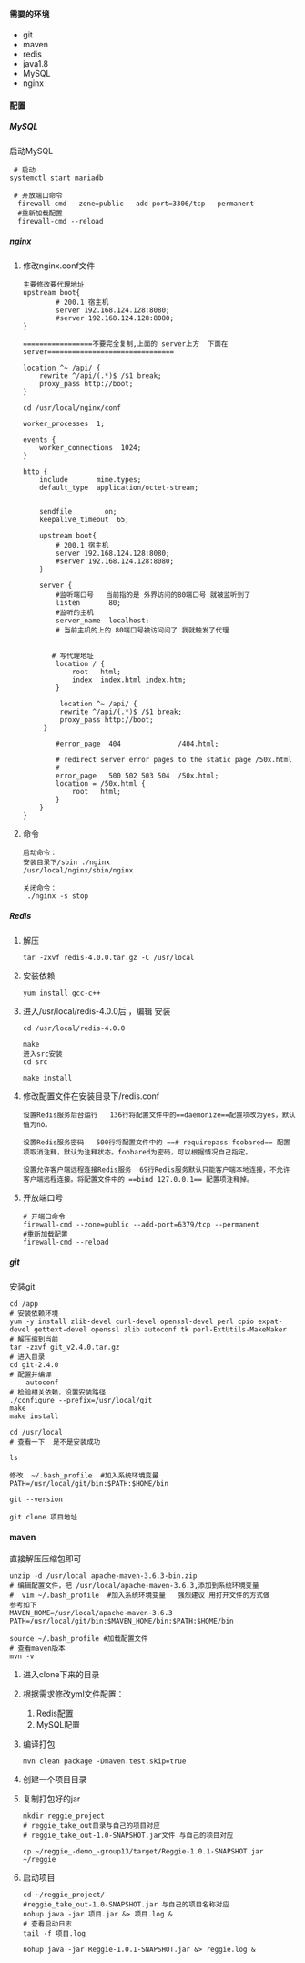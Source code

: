 #### 需要的环境

- git
- maven
- redis
- java1.8
- MySQL
- nginx

#### 配置

##### MySQL

启动MySQL

```shell
 # 启动
systemctl start mariadb

 # 开放端口命令
  firewall-cmd --zone=public --add-port=3306/tcp --permanent
  #重新加载配置
  firewall-cmd --reload
```



##### nginx

1. 修改nginx.conf文件

   ```
   主要修改要代理地址
   upstream boot{
           # 200.1 宿主机
           server 192.168.124.128:8080;
           #server 192.168.124.128:8080;
   }
   
   =================不要完全复制,上面的 server上方  下面在server===============================
   
   location ^~ /api/ {
       rewrite ^/api/(.*)$ /$1 break;
       proxy_pass http://boot;
   }
   ```

   

   ```
   cd /usr/local/nginx/conf
   
   worker_processes  1;
   
   events {
       worker_connections  1024;
   }
   
   http {
       include       mime.types;
       default_type  application/octet-stream;
   
   
       sendfile        on;
       keepalive_timeout  65;
   
       upstream boot{
           # 200.1 宿主机
           server 192.168.124.128:8080;
           #server 192.168.124.128:8080;
       }
   
       server {
           #监听端口号   当前指的是 外界访问的80端口号 就被监听到了
           listen       80;
           #监听的主机 
           server_name  localhost;
           # 当前主机的上的 80端口号被访问问了 我就触发了代理 
   
       
          # 写代理地址 
           location / {
               root   html;
               index  index.html index.htm;
           }
   
            location ^~ /api/ {
   		    rewrite ^/api/(.*)$ /$1 break;
   		    proxy_pass http://boot;
   		}
   
           #error_page  404              /404.html;
   
           # redirect server error pages to the static page /50x.html
           #
           error_page   500 502 503 504  /50x.html;
           location = /50x.html {
               root   html;
           }
       }
   }
   
   ```

2. 命令

   ```
   启动命令：
   安装目录下/sbin ./nginx 
   /usr/local/nginx/sbin/nginx
   
   关闭命令：
    ./nginx -s stop
   ```

##### Redis

1. 解压

   ```
   tar -zxvf redis-4.0.0.tar.gz -C /usr/local
   ```

2. 安装依赖

   ```
   yum install gcc-c++
   ```

3. 进入/usr/local/redis-4.0.0后 ，编辑 安装

   ```
   cd /usr/local/redis-4.0.0
   
   make
   进入src安装
   cd src
   
   make install
   ```

4. 修改配置文件在安装目录下/redis.conf

   ```
   设置Redis服务后台运行   136行将配置文件中的==daemonize==配置项改为yes，默认值为no。
   
   设置Redis服务密码   500行将配置文件中的 ==# requirepass foobared== 配置项取消注释，默认为注释状态。foobared为密码，可以根据情况自己指定。
   
   设置允许客户端远程连接Redis服务  69行Redis服务默认只能客户端本地连接，不允许客户端远程连接。将配置文件中的 ==bind 127.0.0.1== 配置项注释掉。
   ```

5. 开放端口号

   ```
   # 开端口命令
   firewall-cmd --zone=public --add-port=6379/tcp --permanent
   #重新加载配置
   firewall-cmd --reload
   ```

##### git

安装git

```
cd /app
# 安装依赖环境
yum -y install zlib-devel curl-devel openssl-devel perl cpio expat-devel gettext-devel openssl zlib autoconf tk perl-ExtUtils-MakeMaker
# 解压缩到当前
tar -zxvf git_v2.4.0.tar.gz 
# 进入目录
cd git-2.4.0
# 配置并编译
    autoconf
# 检验相关依赖，设置安装路径
./configure --prefix=/usr/local/git
make 
make install

cd /usr/local
# 查看一下  是不是安装成功  

ls

修改  ~/.bash_profile  #加入系统环境变量
PATH=/usr/local/git/bin:$PATH:$HOME/bin

git --version
```



```
git clone 项目地址
```

#### maven

直接解压压缩包即可

```
unzip -d /usr/local apache-maven-3.6.3-bin.zip
# 编辑配置文件，把 /usr/local/apache-maven-3.6.3,添加到系统环境变量
#  vim ~/.bash_profile  #加入系统环境变量   强烈建议 用打开文件的方式做
参考如下
MAVEN_HOME=/usr/local/apache-maven-3.6.3
PATH=/usr/local/git/bin:$MAVEN_HOME/bin:$PATH:$HOME/bin

source ~/.bash_profile #加载配置文件
# 查看maven版本
mvn -v
```



1. 进入clone下来的目录

2. 根据需求修改yml文件配置：

   1. Redis配置
   2. MySQL配置

3. 编译打包

   ```
   mvn clean package -Dmaven.test.skip=true
   ```

4. 创建一个项目目录

5. 复制打包好的jar

   ```shell
   mkdir reggie_project
   # reggie_take_out目录与自己的项目对应
   # reggie_take_out-1.0-SNAPSHOT.jar文件 与自己的项目对应
   
   cp ~/reggie_-demo_-group13/target/Reggie-1.0.1-SNAPSHOT.jar ~/reggie
   ```

6. 启动项目

   ```shell
   cd ~/reggie_project/
   #reggie_take_out-1.0-SNAPSHOT.jar 与自己的项目名称对应
   nohup java -jar 项目.jar &> 项目.log &
   # 查看启动日志
   tail -f 项目.log
   
   nohup java -jar Reggie-1.0.1-SNAPSHOT.jar &> reggie.log &
   ```

   